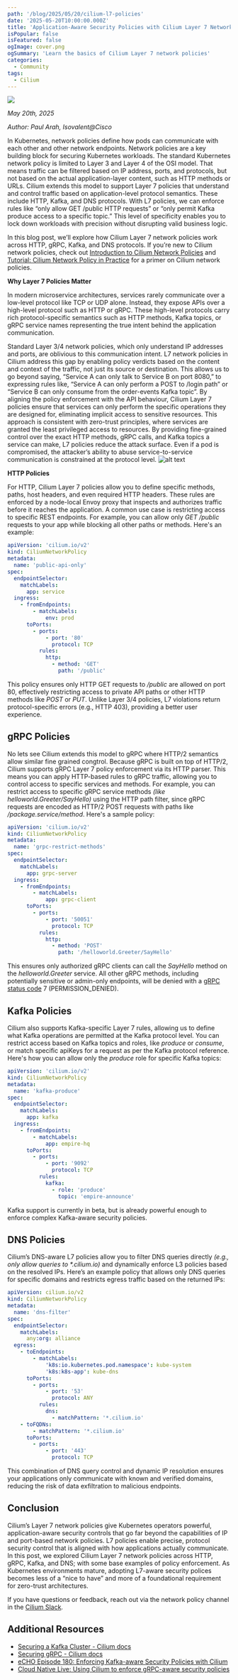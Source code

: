 ```yaml
---
path: '/blog/2025/05/20/cilium-l7-policies'
date: '2025-05-20T10:00:00.000Z'
title: 'Application-Aware Security Policies with Cilium Layer 7 Network Policies'
isPopular: false
isFeatured: false
ogImage: cover.png
ogSummary: 'Learn the basics of Cilium Layer 7 network policies'
categories:
  - Community
tags:
  - Cilium
---
```


![](cover.png)

_May 20th, 2025_

_Author: Paul Arah, Isovalent@Cisco_

In Kubernetes, network policies define how pods can communicate with each other and other network endpoints. Network policies are a key building block for securing Kubernetes workloads. The standard Kubernetes network policy is limited to Layer 3 and Layer 4 of the OSI model. That means traffic can be filtered based on IP address, ports, and protocols, but not based on the actual application-layer content, such as HTTP methods or URLs. Cilium extends this model to support Layer 7 policies that understand and control traffic based on application-level protocol semantics. These include HTTP, Kafka, and DNS protocols. With L7 policies, we can enforce rules like “only allow GET /public HTTP requests” or “only permit Kafka produce access to a specific topic.” This level of specificity enables you to lock down workloads with precision without disrupting valid business logic.

In this blog post, we’ll explore how Cilium Layer 7 network policies work across HTTP, gRPC, Kafka, and DNS protocols. If you’re new to Cilium network policies, check out [Introduction to Cilium Network Policies](https://isovalent.com/blog/post/intro-to-cilium-network-policies/) and [Tutorial: Cilium Network Policy in Practice](https://isovalent.com/blog/post/tutorial-cilium-network-policy/) for a primer on Cilium network policies.

**Why Layer 7 Policies Matter**

In modern microservice architectures, services rarely communicate over a low-level protocol like TCP or UDP alone. Instead, they expose APIs over a high-level protocol such as HTTP or gRPC. These high-level protocols carry rich protocol-specific semantics such as HTTP methods, Kafka topics, or gRPC service names representing the true intent behind the application communication.

Standard Layer 3/4 network policies, which only understand IP addresses and ports, are oblivious to this communication intent. L7 network policies in Cilium address this gap by enabling policy verdicts based on the content and context of the traffic, not just its source or destination. This allows us to go beyond saying, “Service A can only talk to Service B on port 8080,” to expressing rules like, “Service A can only perform a POST to /login path” or “Service B can only consume from the order-events Kafka topic”. By aligning the policy enforcement with the API behaviour, Cilium Layer 7 policies ensure that services can only perform the specific operations they are designed for, eliminating implicit access to sensitive resources. This approach is consistent with zero-trust principles, where services are granted the least privileged access to resources. By providing fine-grained control over the exact HTTP methods, gRPC calls, and Kafka topics a service can make, L7 policies reduce the attack surface. Even if a pod is compromised, the attacker’s ability to abuse service-to-service communication is constrained at the protocol level.
![alt text](cilium-netpol-comparison.png)

**HTTP Policies**

For HTTP, Cilium Layer 7 policies allow you to define specific methods, paths, host headers, and even required HTTP headers. These rules are enforced by a node-local Envoy proxy that inspects and authorizes traffic before it reaches the application.
A common use case is restricting access to specific REST endpoints. For example, you can allow only _GET /public_ requests to your app while blocking all other paths or methods. Here's an example:

```yaml
apiVersion: 'cilium.io/v2'
kind: CiliumNetworkPolicy
metadata:
  name: 'public-api-only'
spec:
  endpointSelector:
    matchLabels:
      app: service
  ingress:
    - fromEndpoints:
        - matchLabels:
            env: prod
      toPorts:
        - ports:
            - port: '80'
              protocol: TCP
          rules:
            http:
              - method: 'GET'
                path: '/public'
```

This policy ensures only HTTP GET requests to _/public_ are allowed on port 80, effectively restricting access to private API paths or other HTTP methods like _POST_ or _PUT_. Unlike Layer 3/4 policies, L7 violations return protocol-specific errors (e.g., HTTP 403), providing a better user experience.

## gRPC Policies

No lets see Cilium extends this model to gRPC where HTTP/2 semantics allow similar fine grained congtrol. Because gRPC is built on top of HTTP/2, Cilium supports gRPC Layer 7 policy enforcement via its HTTP parser. This means you can apply HTTP-based rules to gRPC traffic, allowing you to control access to specific services and methods.
For example, you can restrict access to specific gRPC service methods _(like helloworld.Greeter/SayHello)_ using the HTTP path filter, since gRPC requests are encoded as HTTP/2 POST requests with paths like _/package.service/method_. Here's a sample policy:

```yaml
apiVersion: 'cilium.io/v2'
kind: CiliumNetworkPolicy
metadata:
  name: 'grpc-restrict-methods'
spec:
  endpointSelector:
    matchLabels:
      app: grpc-server
  ingress:
    - fromEndpoints:
        - matchLabels:
            app: grpc-client
      toPorts:
        - ports:
            - port: '50051'
              protocol: TCP
          rules:
            http:
              - method: 'POST'
                path: '/helloworld.Greeter/SayHello'
```

This ensures only authorized gRPC clients can call the _SayHello_ method on the _helloworld.Greeter_ service. All other gRPC methods, including potentially sensitive or admin-only endpoints, will be denied with a [gRPC status code](https://grpc.github.io/grpc/core/md_doc_statuscodes.html) 7 (PERMISSION_DENIED).

## Kafka Policies

Cilium also supports Kafka-specific Layer 7 rules, allowing us to define what Kafka operations are permitted at the Kafka protocol level. You can restrict access based on Kafka topics and roles, like _produce_ or _consume_, or match specific apiKeys for a request as per the Kafka protocol reference.
Here's how you can allow only the _produce_ role for specific Kafka topics:

```yaml
apiVersion: 'cilium.io/v2'
kind: CiliumNetworkPolicy
metadata:
  name: 'kafka-produce'
spec:
  endpointSelector:
    matchLabels:
      app: kafka
  ingress:
    - fromEndpoints:
        - matchLabels:
            app: empire-hq
      toPorts:
        - ports:
            - port: '9092'
              protocol: TCP
          rules:
            kafka:
              - role: 'produce'
                topic: 'empire-announce'
```

Kafka support is currently in beta, but is already powerful enough to enforce complex Kafka-aware security policies.

## DNS Policies

Cilium’s DNS-aware L7 policies allow you to filter DNS queries directly _(e.g., only allow queries to \*.cilium.io)_ and dynamically enforce L3 policies based on the resolved IPs.
Here’s an example policy that allows only DNS queries for specific domains and restricts egress traffic based on the returned IPs:

```yaml
apiVersion: cilium.io/v2
kind: CiliumNetworkPolicy
metadata:
  name: 'dns-filter'
spec:
  endpointSelector:
    matchLabels:
      any:org: alliance
  egress:
    - toEndpoints:
        - matchLabels:
            'k8s:io.kubernetes.pod.namespace': kube-system
            'k8s:k8s-app': kube-dns
      toPorts:
        - ports:
            - port: '53'
              protocol: ANY
          rules:
            dns:
              - matchPattern: '*.cilium.io'
    - toFQDNs:
        - matchPattern: '*.cilium.io'
      toPorts:
        - ports:
            - port: '443'
              protocol: TCP
```

This combination of DNS query control and dynamic IP resolution ensures your applications only communicate with known and verified domains, reducing the risk of data exfiltration to malicious endpoints.

## Conclusion

Cilium’s Layer 7 network policies give Kubernetes operators powerful, application-aware security controls that go far beyond the capabilities of IP and port-based network policies. L7 policies enable precise, protocol security control that is aligned with how applications actually communicate. In this post, we explored Cilium Layer 7 network policies across HTTP, gRPC, Kafka, and DNS; with some base examples of policy enforcement. As Kubernetes environments mature, adopting L7-aware security polices becomes less of a “nice to have” and more of a foundational requirement for zero-trust architectures.

If you have questions or feedback, reach out via the network policy channel in the [Cilium Slack](https://slack.cilium.io).

## Additional Resources

- [Securing a Kafka Cluster - Cilium docs](https://docs.cilium.io/en/stable/security/kafka/)
- [Securing gRPC - Cilium docs](https://docs.cilium.io/en/stable/security/grpc/)
- [eCHO Episode 180: Enforcing Kafka-aware Security Policies with Cilium](https://www.youtube.com/watch?v=IIeUIcwwhmE)
- [Cloud Native Live: Using Cilium to enforce gRPC-aware security policies](https://www.youtube.com/watch?v=00b1KN3141k&t=1s)
